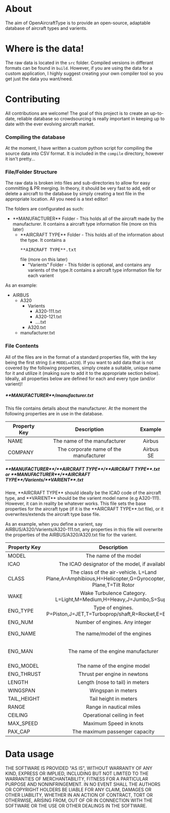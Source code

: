 # About

The aim of OpenAircraftType is to provide an open-source, adaptable database of aircraft types and varients.

# Where is the data!

The raw data is located in the `src` folder. Compiled versions in differant formats can be found in `build`. However, if you are using the data for a custom application, I highly suggest creating your own compiler tool so you get just the data you want/need.

# Contributing

All contributions are welcome! The goal of this project is to create an up-to-date, reliable database so crowdsourcing is really important in keeping up to date with the ever evolving aircraft market.

### Compiling the database
At the moment, I have written a custom python script for compiling the source data into CSV format. It is included in the `compile` directory, however it isn't pretty...

### File/Folder Structure
The raw data is broken into files and sub-directories to allow for easy committing & PR merging. In theory, it should be very fast to add, edit or delete a aircraft to the database by simply creating a text file in the appropriate location. All you need is a text editor!

The folders are configurated as such:

<ul>
	<li>
    	**MANUFACTURER** Folder - This holds all of the aircraft made by the manufacturer. It contains a aircraft type information file (more on this later)
        <ul>
        <li>**AIRCRAFT TYPE** Folder - This holds all of the information about the type. It contains a <pre>**AIRCRAFT TYPE**.txt</pre> file (more on this later)
          <ul>
          <li>"Varients" Folder - This folder is optional, and contains any varients of the type.It contains a aircraft type information file for each varient</li>
          </ul>
        </li>
        </ul>
    </li>
</ul>

As an example:
<ul>
	<li>
    	AIRBUS
        <ul>
        <li>A320
          <ul>
          <li>
          	Varients
            <ul><li>A320-111.txt</li><li>A320-121.txt</li><li>....txt</li></ul>
          </li>
          <li>A320.txt</li>
          </ul>
        </li>
        <li>manufacturer.txt</li>
        </ul>
    </li>
</ul>

### File Contents

All of the files are in the format of a standard properties file, with the key being the first string
(i.e `MODEL=A320`). If you want to add data that is not covered by the following properties, simply create a suitable, unique name for it and utilize it (making sure to add it to the appropriate section below). Ideally, all properties below are defined for each and every type (and/or varient)!

##### \*\*MANUFACTURER\*\*/manufacturer.txt
This file contains details about the manufacturer. At the moment the following properties are in use in the database.

| Property Key 	| Description   				| Example	|
| --------------|:-----------------------------------------:	|:-------------:|
| NAME      	| The name of the manufacturer 			| Airbus 	|
| COMPANY      	| The corporate name of the manufacturer    	| Airbus SE 	|

##### \*\*MANUFACTURER\*\*/\*\*AIRCRAFT TYPE\*\*/\*\*AIRCRAFT TYPE\*\*.txt *or* \*\*MANUFACTURER\*\*/\*\*AIRCRAFT TYPE\*\*/Varients/\*\*VARIENT\*\*.txt
Here, \*\*AIRCRAFT TYPE\*\* should ideally be the ICAO code of the aircraft type, and \*\*VARIENT\*\* should be the varient model name (e.g A320-111). However, it can in reality be whatever works. This file sets the base properties for the aircraft type (if it is the \*\*AIRCRAFT TYPE\*\*.txt file), or it overwrites/extends the aircraft type base file.

As an example, when you define a varient, say AIRBUS/A320/Varients/A320-111.txt, any properties in this file will overwrite the properties of the AIRBUS/A320/A320.txt file for the varient.

| Property Key 	| Description   							| Example		|
| --------------|:-----------------------------------------:|:-------------:|
| MODEL      	| The name of the model 							| A320 |
| ICAO      	| The ICAO designator of the model, if available    | A320 |
| CLASS      	| The class of the air-vehicle. L=Land Plane,A=Amphibious,H=Helicopter,G=Gyrocopter,S=Sea Plane,T=Tilt Rotor    									  		| L |
| WAKE      	| Wake Turbulence Category. L=Light,M=Medium,H=Heavy,J=Jumbo,S=Super    | M |
| ENG_TYPE      | Type of engines. P=Piston,J=JET,T=Turboprop/shaft,R=Rocket,E=Electric    | J |
| ENG_NUM      	| Number of engines. Any integer    			| 2 |
| ENG_NAME      | The name/model of the engines    				| IAE V2527E-A5 |
| ENG_MAN      	| The name of the engine manufacturer    		| International Aero Engines |
| ENG_MODEL     | The name of the engine model    				| V2527E-A5 |
| ENG_THRUST    | Thrust per engine in newtons    				| 118320 |
| LENGTH      	| Length (nose to tail) in meters    			| 37.57 |
| WINGSPAN     	| Wingspan in meters    						| 35.8 |
| TAIL_HEIGHT   | Tail height in meters    						| 11.76 |
| RANGE      	| Range in nautical miles    					| 3300 |
| CEILING      	| Operational ceiling in feet    				| 41000 |
| MAX_SPEED     | Maximum Speed in knots    					| 470 |
| PAX_CAP     	| The maximum passenger capacity    			| 195 |

# Data usage
THE SOFTWARE IS PROVIDED "AS IS", WITHOUT WARRANTY OF ANY KIND, EXPRESS OR IMPLIED, INCLUDING BUT NOT LIMITED TO THE WARRANTIES OF MERCHANTABILITY, FITNESS FOR A PARTICULAR PURPOSE AND NONINFRINGEMENT. IN NO EVENT SHALL THE AUTHORS OR COPYRIGHT HOLDERS BE LIABLE FOR ANY CLAIM, DAMAGES OR OTHER LIABILITY, WHETHER IN AN ACTION OF CONTRACT, TORT OR OTHERWISE, ARISING FROM, OUT OF OR IN CONNECTION WITH THE SOFTWARE OR THE USE OR OTHER DEALINGS IN THE SOFTWARE.
